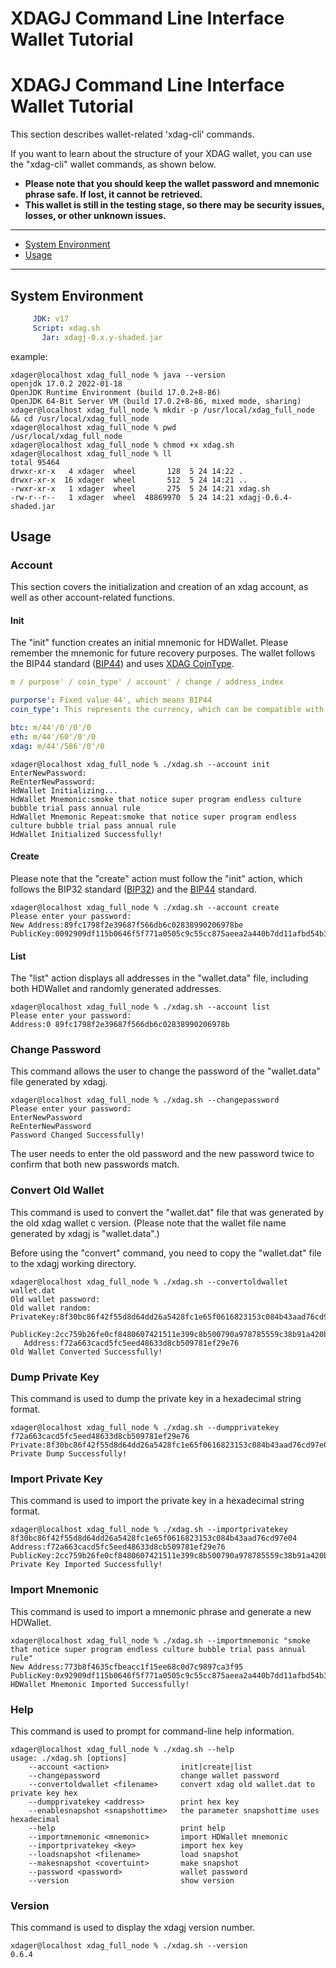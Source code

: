 # XDAGJ Command Line Interface Wallet Tutorial

# XDAGJ Command Line Interface Wallet Tutorial

This section describes wallet-related 'xdag-cli' commands.

If you want to learn about the structure of your XDAG wallet, you can use the "xdag-cli" wallet commands, as shown below.

- **Please note that you should keep the wallet password and mnemonic phrase safe. If lost, it cannot be retrieved.**
- **This wallet is still in the testing stage, so there may be security issues, losses, or other unknown issues.**

----------

- [System Environment](#system-environment)
- [Usage](#usage)

----------

## System Environment

```yaml
     JDK: v17
     Script: xdag.sh
       Jar: xdagj-0.x.y-shaded.jar
```

example:
```shell
xdager@localhost xdag_full_node % java --version
openjdk 17.0.2 2022-01-18
OpenJDK Runtime Environment (build 17.0.2+8-86)
OpenJDK 64-Bit Server VM (build 17.0.2+8-86, mixed mode, sharing)
xdager@localhost xdag_full_node % mkdir -p /usr/local/xdag_full_node && cd /usr/local/xdag_full_node
xdager@localhost xdag_full_node % pwd
/usr/local/xdag_full_node
xdager@localhost xdag_full_node % chmod +x xdag.sh
xdager@localhost xdag_full_node % ll
total 95464
drwxr-xr-x   4 xdager  wheel       128  5 24 14:22 .
drwxr-xr-x  16 xdager  wheel       512  5 24 14:21 ..
-rwxr-xr-x   1 xdager  wheel       275  5 24 14:21 xdag.sh
-rw-r--r--   1 xdager  wheel  48869970  5 24 14:21 xdagj-0.6.4-shaded.jar
```

## Usage

### Account

This section covers the initialization and creation of an xdag account, as well as other account-related functions.

#### Init

The "init" function creates an initial mnemonic for HDWallet. Please remember the mnemonic for future recovery purposes. The wallet follows the BIP44 standard ([BIP44](https://github.com/bitcoin/bips/blob/master/bip-0044.mediawiki)) and uses [XDAG CoinType](https://github.com/satoshilabs/slips/blob/master/slip-0044.md).

```yaml
m / purpose' / coin_type' / account' / change / address_index
```

```yaml
purporse': Fixed value 44', which means BIP44
coin_type': This represents the currency, which can be compatible with many currencies, such as BTC is 0', ETH is 60',XDAG is 586'

btc: m/44'/0'/0'/0
eth: m/44'/60'/0'/0
xdag: m/44'/586'/0'/0
```

```shell
xdager@localhost xdag_full_node % ./xdag.sh --account init
EnterNewPassword:
ReEnterNewPassword:
HdWallet Initializing...
HdWallet Mnemonic:smoke that notice super program endless culture bubble trial pass annual rule
HdWallet Mnemonic Repeat:smoke that notice super program endless culture bubble trial pass annual rule
HdWallet Initialized Successfully!
```

#### Create

Please note that the "create" action must follow the "init" action, which follows the BIP32 standard ([BIP32](https://github.com/bitcoin/bips/blob/master/bip-0032.mediawiki)) and the [BIP44](https://github.com/bitcoin/bips/blob/master/bip-0044.mediawiki) standard.

```shell
xdager@localhost xdag_full_node % ./xdag.sh --account create
Please enter your password:
New Address:89fc1798f2e39687f566db6c02838990206978be
PublicKey:0092909df115b0646f5f771a0505c9c55cc875aeea2a440b7dd11afbd54b350482749d7dba68d1bff96c19adb1a6e920be2e959a684a8ab7545a9a213d85dc4a57
```

#### List

The "list" action displays all addresses in the "wallet.data" file, including both HDWallet and randomly generated addresses.

```shell
xdager@localhost xdag_full_node % ./xdag.sh --account list
Please enter your password:
Address:0 89fc1798f2e39687f566db6c02838990206978b
```

### Change Password

This command allows the user to change the password of the "wallet.data" file generated by xdagj.

```shell
xdager@localhost xdag_full_node % ./xdag.sh --changepassword
Please enter your password:
EnterNewPassword
ReEnterNewPassword
Password Changed Successfully!
```

The user needs to enter the old password and the new password twice to confirm that both new passwords match.

### Convert Old Wallet

This command is used to convert the "wallet.dat" file that was generated by the old xdag wallet c version. (Please note that the wallet file name generated by xdagj is "wallet.data".)

Before using the "convert" command, you need to copy the "wallet.dat" file to the xdagj working directory.

```shell
xdager@localhost xdag_full_node % ./xdag.sh --convertoldwallet wallet.dat
Old wallet password:
Old wallet random:
PrivateKey:8f30bc86f42f55d8d64dd26a5428fc1e65f0616823153c084b43aad76cd97e04
 PublicKey:2cc759b26fe0cf8480607421511e399c8b500790a978785559c38b91a420b2e57115d4618c0e0765e2961a5afa15ac465ae2029bbf6960a3e2ece8de896a964e
   Address:f72a663cacd5fc5eed48633d8cb509781ef29e76
Old Wallet Converted Successfully!
```

### Dump Private Key

This command is used to dump the private key in a hexadecimal string format.

```shell
xdager@localhost xdag_full_node % ./xdag.sh --dumpprivatekey f72a663cacd5fc5eed48633d8cb509781ef29e76
Private:8f30bc86f42f55d8d64dd26a5428fc1e65f0616823153c084b43aad76cd97e04
Private Dump Successfully!
```

### Import Private Key

This command is used to import the private key in a hexadecimal string format.

```shell
xdager@localhost xdag_full_node % ./xdag.sh --importprivatekey 8f30bc86f42f55d8d64dd26a5428fc1e65f0616823153c084b43aad76cd97e04
Address:f72a663cacd5fc5eed48633d8cb509781ef29e76
PublicKey:2cc759b26fe0cf8480607421511e399c8b500790a978785559c38b91a420b2e57115d4618c0e0765e2961a5afa15ac465ae2029bbf6960a3e2ece8de896a964e
Private Key Imported Successfully!
```

### Import Mnemonic

This command is used to import a mnemonic phrase and generate a new HDWallet.

```shell
xdager@localhost xdag_full_node % ./xdag.sh --importmnemonic "smoke that notice super program endless culture bubble trial pass annual rule"
New Address:773b8f4635cfbeacc1f15ee68c0d7c9897ca3f95
PublicKey:0x92909df115b0646f5f771a0505c9c55cc875aeea2a440b7dd11afbd54b350482749d7dba68d1bff96c19adb1a6e920be2e959a684a8ab7545a9a213d85dc4a57
HDWallet Mnemonic Imported Successfully!
```

### Help

This command is used to prompt for command-line help information.

```shell
xdager@localhost xdag_full_node % ./xdag.sh --help
usage: ./xdag.sh [options]
    --account <action>                init|create|list
    --changepassword                  change wallet password
    --convertoldwallet <filename>     convert xdag old wallet.dat to private key hex
    --dumpprivatekey <address>        print hex key
    --enablesnapshot <snapshottime>   the parameter snapshottime uses hexadecimal
    --help                            print help
    --importmnemonic <mnemonic>       import HDWallet mnemonic
    --importprivatekey <key>          import hex key
    --loadsnapshot <filename>         load snapshot
    --makesnapshot <covertuint>       make snapshot
    --password <password>             wallet password
    --version                         show version
```

### Version

This command is used to display the xdagj version number.

```shell
xdager@localhost xdag_full_node % ./xdag.sh --version
0.6.4
```
